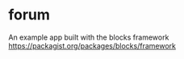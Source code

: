 # forum
An example app built with the blocks framework https://packagist.org/packages/blocks/framework
